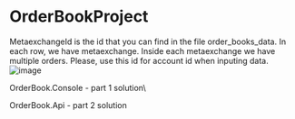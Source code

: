 # OrderBookProject
MetaexchangeId is the id that you can find in the file order_books_data. In each row, we have metaexchange. Inside each metaexchange we have multiple orders.
Please, use this id for account id when inputing data.
![image](https://github.com/Bubasick/OrderBookProject/assets/45142923/bc178b5f-f541-4844-ac9e-666bc4809276)

OrderBook.Console - part 1 solution\

OrderBook.Api - part 2 solution

